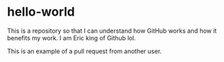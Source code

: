 # hello-world
This is a repository so that I can understand how GitHub works and how it benefits my work. 
I am Eric king of Github lol. 

This is an example of a pull request from another user.

